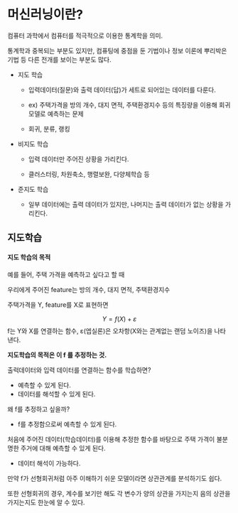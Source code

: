 # 머신러닝이란?



컴퓨터 과학에서 컴퓨터를 적극적으로 이용한 통계학을 의미.

통계학과 중복되는 부분도 있지만, 컴퓨팅에 중점을 둔 기법이나 정보 이론에 뿌리박은 기법 등 다른 전개를 보이는 부분도 많다.



- 지도 학습

  - 입력데이터(질문)와 출력 데이터(답)가 세트로 되어있는 데이터를 다룬다.

  - ex) 주택가격을 방의 개수, 대지 면적, 주택환경지수 등의 특징량을 이용해 회귀모델로 예측하는 문제

  - 회귀, 분류, 랭킹

    

- 비지도 학습

  - 입력 데이터만 주어진 상황을 가리킨다.
  
  - 클러스터링, 차원축소, 행렬보완, 다양체학습 등
  
    

- 준지도 학습
  - 일부 데이터에는 출력 데이터가 있지만, 나머지는 출력 데이터가 없는 상황을 가리킨다. 



## 지도학습

#### 지도 학습의 목적

예를 들어, 주택 가격을 예측하고 싶다고 할 때

우리에게 주어진 feature는 방의 개수, 대지 면적, 주택환경지수

주택가격을 Y, feature를 X로 표현하면

 
$$
Y = f(X) + ε
$$
f는 Y와 X를 연결하는 함수, ε(엡실론)은 오차항(X와는 관계없는 랜덤 노이즈)을 나타낸다. 

**지도학습의 목적은 이 f 를 추정하는 것.**



출럭데이터와 입력 데이터를 연결하는 함수를 학습하면?

- 예측할 수 있게 된다.
- 데이터를 해석할 수 있게 된다.



왜 f를 추정하고 싶을까?

- f를 추정함으로써 예측할 수 있게 된다.

처음에 주어진 데이터(학습데이터)를 이용해 추정한 함수를 바탕으로 주택 가격이 불분명한 주거에 대해 예측할 수 있게 된다.



- 데이터 해석이 가능하다.

만약 f가 선형회귀처럼 아주 이해하기 쉬운 모델이라면 상관관계를 분석하기도 쉽다. 

또한 선형회귀의 경우, 계수를 보기만 해도 각 변수가 양의 상관을 가지는지 음의 상관을 가지는지도 한눈에 알 수 있다. 